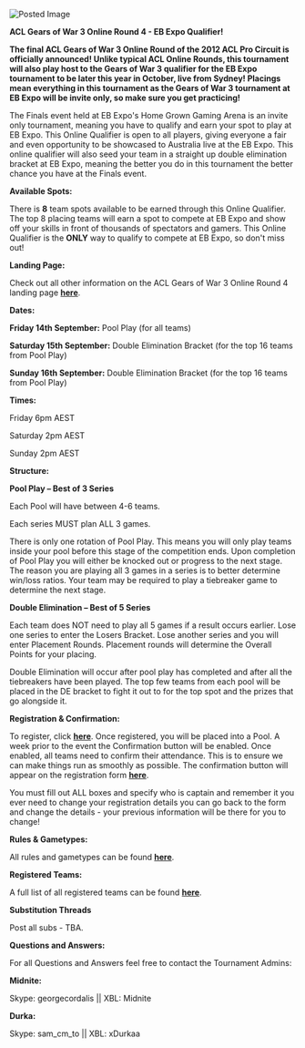 ![Posted Image](http://i282.photobucket.com/albums/kk259/ilt12/ACLGears3OR4.png)





**ACL Gears of War 3 Online Round 4 - EB Expo Qualifier!**





**The final ACL Gears of War 3 Online Round of the 2012 ACL Pro Circuit is officially announced! Unlike typical ACL Online Rounds, this tournament will also play host to the Gears of War 3 qualifier for the EB Expo tournament to be later this year in October, live from Sydney! Placings mean everything in this tournament as the Gears of War 3 tournament at EB Expo will be invite only, so make sure you get practicing!**




The Finals event held at EB Expo's Home Grown Gaming Arena is an invite only tournament, meaning you have to qualify and earn your spot to play at EB Expo. This Online Qualifier is open to all players, giving everyone a fair and even opportunity to be showcased to Australia live at the EB Expo. This online qualifier will also seed your team in a straight up double elimination bracket at EB Expo, meaning the better you do in this tournament the better chance you have at the Finals event.






**Available Spots:**

There is 
**8** team spots available to be earned through this Online Qualifier. The top 8 placing teams will earn a spot to compete at EB Expo and show off your skills in front of thousands of spectators and gamers. This Online Qualifier is the 
**ONLY** way to qualify to compete at EB Expo, so don't miss out!






**Landing Page:**


Check out all other information on the ACL Gears of War 3 Online Round 4 landing page 
**[here](http://www.aclpro.com.au/2012/events/gears/acl-gears-or4-landing-page)**.






**Dates:**


**Friday 14th September:**
 Pool Play (for all teams)



**Saturday 15th September:**
 Double Elimination Bracket (for the top 16 teams from Pool Play)



**Sunday 16th September:**
 Double Elimination Bracket (for the top 16 teams from Pool Play)






**Times:**

Friday 6pm AEST


Saturday 2pm AEST


Sunday 2pm AEST






**Structure:**


**Pool Play – Best of 3 Series**


Each Pool will have between 4-6 teams. 


Each series MUST plan ALL 3 games.


There is only one rotation of Pool Play. This means you will only play teams inside your pool before this stage of the competition ends. Upon completion of Pool Play you will either be knocked out or progress to the next stage. The reason you are playing all 3 games in a series is to better determine win/loss ratios. Your team may be required to play a tiebreaker game to determine the next stage.






**Double Elimination – Best of 5 Series**


Each team does NOT need to play all 5 games if a result occurs earlier.  Lose one series to enter the Losers Bracket. Lose another series and you will enter Placement Rounds. Placement rounds will determine the Overall Points for your placing.





Double Elimination will occur after pool play has completed and after all the tiebreakers have been played. The top few teams from each pool will be placed in the DE bracket to fight it out to for the top spot and the prizes that go alongside it.






**Registration & Confirmation:**

To register, click 
[**here**](http://registration.aclpro.com.au/?e=93). Once registered, you will be placed into a Pool. A week prior to the event the Confirmation button will be enabled. Once enabled, all teams need to confirm their attendance. This is to ensure we can make things run as smoothly as possible. The confirmation button will appear on the registration form 
[**here**](http://registration.aclpro.com.au/?e=93).





You must fill out ALL boxes and specify who is captain and remember it you ever need to change your registration details you can go back to the form and change the details -  your previous information will be there for you to change!


 



**Rules & Gametypes:**

All rules and gametypes can be found 
[**here**](http://www.aclpro.com.au/procircuit/gears-2012-rules).






**Registered Teams:**

A full list of all registered teams can be found 
[**here**](http://www.aclpro.com.au/2012/events/gears/acl-gow3-or4-rego).






**Substitution Threads**

Post all subs - TBA.






**Questions and Answers:**

For all Questions and Answers feel free to contact the Tournament Admins:



**Midnite:**
 
Skype: georgecordalis || 
XBL: Midnite



**Durka:**
 
Skype: sam_cm_to || 
XBL: xDurkaa